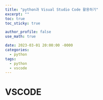 ```yaml
---
title: "python과 Visual Studio Code 활용하기"
excerpt: ""
toc: true
toc_sticky: true

author_profile: false
use_math: true

date: 2023-03-01 20:00:00 -0000
categories: 
  - python
tags:
  - python
  - vscode
---
```



# VSCODE
